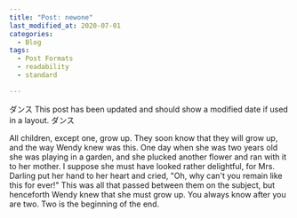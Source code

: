 ```yaml
---
title: "Post: newone"
last_modified_at: 2020-07-01
categories:
  - Blog
tags:
  - Post Formats
  - readability
  - standard

---
```


ダンス
This post has been updated and should show a modified date if used in a layout.
ダンス

All children, except one, grow up. They soon know that they will grow up, and the way Wendy knew was this. One day when she was two years old she was playing in a garden, and she plucked another flower and ran with it to her mother. I suppose she must have looked rather delightful, for Mrs. Darling put her hand to her heart and cried, "Oh, why can't you remain like this for ever!" This was all that passed between them on the subject, but henceforth Wendy knew that she must grow up. You always know after you are two. Two is the beginning of the end.
